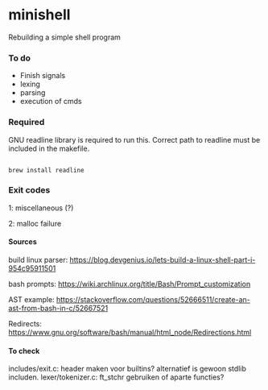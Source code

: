 # minishell
Rebuilding a simple shell program

### To do

- Finish signals
- lexing
- parsing
- execution of cmds

### Required

GNU readline library is required to run this. Correct path to readline must be included in the makefile.

```console

brew install readline

```

### Exit codes

1: miscellaneous (?)

2: malloc failure


#### Sources

build linux parser:
https://blog.devgenius.io/lets-build-a-linux-shell-part-i-954c95911501

bash prompts:
https://wiki.archlinux.org/title/Bash/Prompt_customization

AST example:
https://stackoverflow.com/questions/52666511/create-an-ast-from-bash-in-c/52667521

Redirects:
https://www.gnu.org/software/bash/manual/html_node/Redirections.html

#### To check

includes/exit.c: header maken voor builtins? alternatief is gewoon stdlib includen.
lexer/tokenizer.c: ft_stchr gebruiken of aparte functies?

